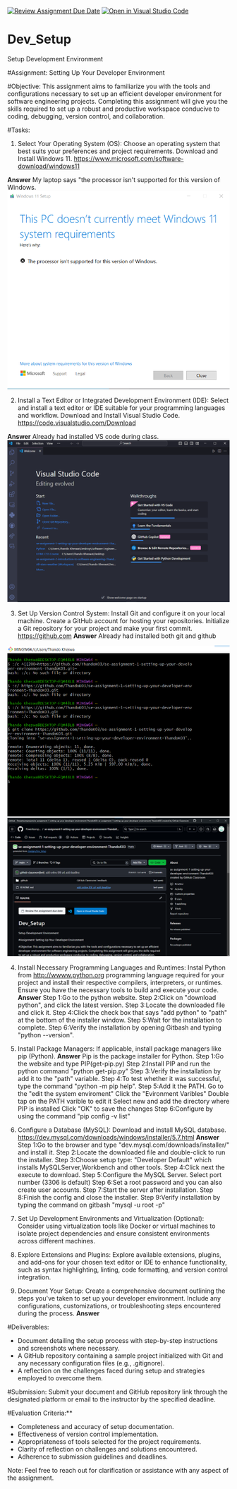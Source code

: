 [![Review Assignment Due Date](https://classroom.github.com/assets/deadline-readme-button-24ddc0f5d75046c5622901739e7c5dd533143b0c8e959d652212380cedb1ea36.svg)](https://classroom.github.com/a/vbnbTt5m)
[![Open in Visual Studio Code](https://classroom.github.com/assets/open-in-vscode-718a45dd9cf7e7f842a935f5ebbe5719a5e09af4491e668f4dbf3b35d5cca122.svg)](https://classroom.github.com/online_ide?assignment_repo_id=15256492&assignment_repo_type=AssignmentRepo)
# Dev_Setup
Setup Development Environment

#Assignment: Setting Up Your Developer Environment

#Objective:
This assignment aims to familiarize you with the tools and configurations necessary to set up an efficient developer environment for software engineering projects. Completing this assignment will give you the skills required to set up a robust and productive workspace conducive to coding, debugging, version control, and collaboration.

#Tasks:

1. Select Your Operating System (OS):
   Choose an operating system that best suits your preferences and project requirements. Download and Install Windows 11. https://www.microsoft.com/software-download/windows11

**Answer**
My laptop says "the processor isn't supported for this version of Windows.
<img src="images/Windows screenshot.png">

2. Install a Text Editor or Integrated Development Environment (IDE):
   Select and install a text editor or IDE suitable for your programming languages and workflow. Download and Install Visual Studio Code. https://code.visualstudio.com/Download

**Answer**
Already had installed VS code during class.
<img src="images/VS code screenshot.png">

3. Set Up Version Control System:
   Install Git and configure it on your local machine. Create a GitHub account for hosting your repositories. Initialize a Git repository for your project and make your first commit. https://github.com
**Answer**
Already had installed both git and github
<img src="images/git screenshot.png">
<img src="images/github screenshot.png">

4. Install Necessary Programming Languages and Runtimes:
  Instal Python from http://wwww.python.org programming language required for your project and install their respective compilers, interpreters, or runtimes. Ensure you have the necessary tools to build and execute your code.
**Answer**
Step 1:Go to the python website.
Step 2:Click on "download python", and click the latest version.
Step 3:Locate the downloaded file and click it.
Step 4:Click the check box that says "add python" to "path" at the bottom of the installer window.
Step 5:Wait for the installation to complete.
Step 6:Verify the installation by opening Gitbash and typing "python --version".

5. Install Package Managers:
   If applicable, install package managers like pip (Python).
   **Answer**
   Pip is the package installer for Python.
   Step 1:Go the website and type PIP(get-pip.py)
   Step 2:Install PIP and run the python command "python get-pip.py"
   Step 3:Verify the installation by add  it to the "path" variable.
   Step 4:To test whether it was successful, type the command "python -m pip help".
   Step 5:Add it the PATH.
   Go to the "edit the system enviroment"
   Click the "Evironment Varibles"
   Double tap on the PATH varible to edit it
   Select new and add the directory where PIP is installed
   Click "OK" to save the changes
   Step 6:Configure by using the command "pip config -v list"


6. Configure a Database (MySQL):
   Download and install MySQL database. https://dev.mysql.com/downloads/windows/installer/5.7.html
   **Answer**
Step 1:Go to the browser and type "dev.mysql.com/downloads/installer/" and install it.
Step 2:Locate the downloaded file and double-click to run the installer.
Step 3:Choose setup type: "Developer Default" which installs MySQLServer,Workbench and other tools.
Step 4:Click next the execute to download.
Step 5:Configure the MySQL Server.
Select port number (3306 is default)
Step 6:Set a root password and you can also create user accounts.
Step 7:Start the server after installation.
Step 8:Finish the config and close the installer.
Step 9:Verify installation by typing the command on gitbash "mysql -u root -p"

7. Set Up Development Environments and Virtualization (Optional):
   Consider using virtualization tools like Docker or virtual machines to isolate project dependencies and ensure consistent environments across different machines.

8. Explore Extensions and Plugins:
   Explore available extensions, plugins, and add-ons for your chosen text editor or IDE to enhance functionality, such as syntax highlighting, linting, code formatting, and version control integration.

9. Document Your Setup:
    Create a comprehensive document outlining the steps you've taken to set up your developer environment. Include any configurations, customizations, or troubleshooting steps encountered during the process. 
    **Answer**
    

#Deliverables:
- Document detailing the setup process with step-by-step instructions and screenshots where necessary.
- A GitHub repository containing a sample project initialized with Git and any necessary configuration files (e.g., .gitignore).
- A reflection on the challenges faced during setup and strategies employed to overcome them.

#Submission:
Submit your document and GitHub repository link through the designated platform or email to the instructor by the specified deadline.

#Evaluation Criteria:**
- Completeness and accuracy of setup documentation.
- Effectiveness of version control implementation.
- Appropriateness of tools selected for the project requirements.
- Clarity of reflection on challenges and solutions encountered.
- Adherence to submission guidelines and deadlines.

Note: Feel free to reach out for clarification or assistance with any aspect of the assignment.

